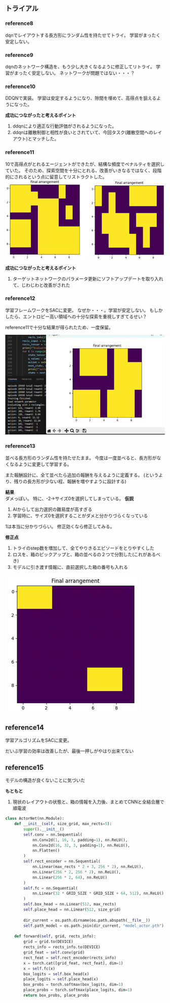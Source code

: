 ## トライアル

### reference8
dqnでレイアウトする長方形にランダム性を持たせてトライ。
学習がまったく安定しない。

### reference9
dqnのネットワーク構造を、もう少し大きくなるように修正してリトライ。
学習がまったく安定しない。
ネットワークが問題ではない・・・？

### reference10
DDQNで実装。
学習は安定するようになり、隙間を埋めて、高得点を狙えるようになった。

**成功につながったと考えるポイント**  
1. ddqnにより適正な行動評価がされるようになった。
2. ddqnは離散制御と相性が良いとされていて、今回タスク(離散空間へのレイアウト)とマッチした。

### reference11
10で高得点がとれるエージェントができたが、結構な頻度でペナルティを選択していた。
そのため、探索空間を十分にとれる、改善がいきなるではなく、段階的にされるという点に留意してリストラクトした。
![alt text](image-7.png)

**成功につながったと考えるポイント**  
1. ターゲットネットワークのパラメータ更新にソフトアップデートを取り入れて、じわじわと改善がされた

### reference12
学習フレームワークをSACに変更。
なぜか・・・。学習が安定しない。
もしかしたら、エントロピー高い領域への十分な探索を重視しすぎてるせい？

reference11で十分な結果が得られたため、一度保留。

![alt text](image-8.png)

### reference13
並べる長方形のランダム性を持たせたまま。
今度は一度並べると、長方形がなくなるように変更して学習する。

また報酬設計に、全て並べたら追加の報酬を与えるように定義する。
(というより、残りの長方形が少ない程、報酬を増やすように設計する)

__結果__  
ダメっぽい。
特に、-2→サイズ0を選択してしまっている。
__仮説__  
1. AIからして出力選択の難易度が高すぎる
2. 学習時に、サイズ0を選択することがダメと分かりづらくなっている

1は本当に分かりづらい。
修正効くなら修正してみる。

__修正点__  
1. トライのstep数を増加して、全てやりきるエピソードをとりやすくした
2. ロスを、箱のピックアップと、箱の並べるの２つで分割した(これがあるべき)
3. モデルに引き渡す情報に、直前選択した箱の番号も入れる

![alt text](image-9.png)

## reference14
学習アルゴリズムをSACに変更。

だいぶ学習の効率は改善したが、最後一押しがやはり出来てない

## reference15
モデルの構造が良くないことに気づいた

__もともと__  
1. 現状のレイアウトの状態と、箱の情報を入力後、まとめてCNNと全結合層で順電波


```python
class ActorNet(nn.Module):
    def __init__(self, size_grid, max_rects=5):
        super().__init__()
        self.conv = nn.Sequential(
            nn.Conv2d(1, 16, 3, padding=1), nn.ReLU(),
            nn.Conv2d(16, 32, 3, padding=1), nn.ReLU(),
            nn.Flatten()
        )
        self.rect_encoder = nn.Sequential(
            nn.Linear(max_rects * 2 + 3, 256 * 2), nn.ReLU(),
            nn.Linear(256 * 2, 256 * 2), nn.ReLU(),
            nn.Linear(256 * 2, 64), nn.ReLU()
        )
        self.fc = nn.Sequential(
            nn.Linear(32 * GRID_SIZE * GRID_SIZE + 64, 512), nn.ReLU()
        )
        self.box_head = nn.Linear(512, max_rects)
        self.place_head = nn.Linear(512, size_grid)

        dir_current = os.path.dirname(os.path.abspath(__file__))
        self.path_model = os.path.join(dir_current, "model_actor.pth")

    def forward(self, grid, rects_info):
        grid = grid.to(DEVICE)
        rects_info = rects_info.to(DEVICE)
        grid_feat = self.conv(grid)
        rect_feat = self.rect_encoder(rects_info)
        x = torch.cat([grid_feat, rect_feat], dim=1)
        x = self.fc(x)
        box_logits = self.box_head(x)
        place_logits = self.place_head(x)
        box_probs = torch.softmax(box_logits, dim=1)
        place_probs = torch.softmax(place_logits, dim=1)
        return box_probs, place_probs
```
